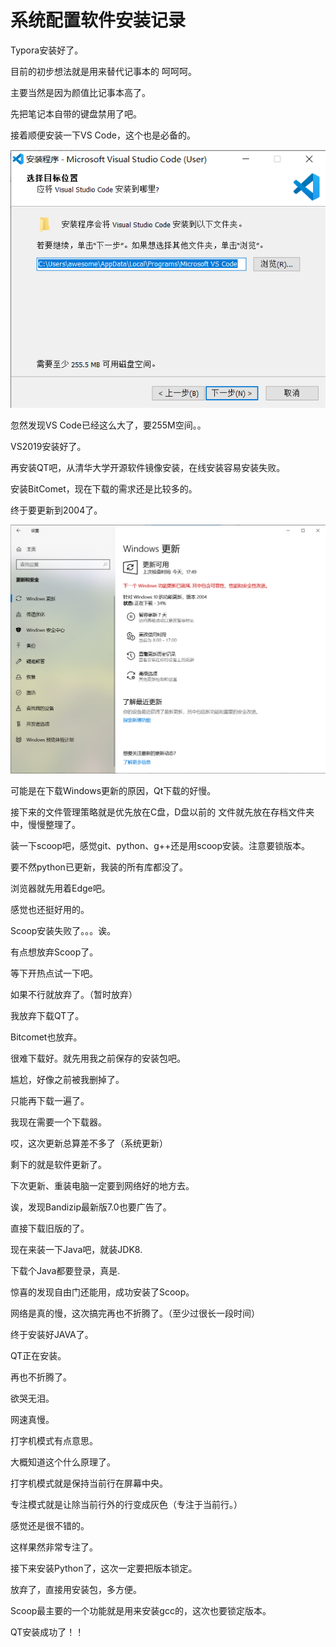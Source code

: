 # 系统配置软件安装记录
Typora安装好了。

目前的初步想法就是用来替代记事本的 呵呵呵。

主要当然是因为颜值比记事本高了。

先把笔记本自带的键盘禁用了吧。

接着顺便安装一下VS Code，这个也是必备的。

![image-20200416171505532](_v_images/20200418173018999_17239.png)


忽然发现VS Code已经这么大了，要255M空间。。

VS2019安装好了。

再安装QT吧，从清华大学开源软件镜像安装，在线安装容易安装失败。



安装BitComet，现在下载的需求还是比较多的。

终于要更新到2004了。

![image-20200416180108557](_v_images/20200418173001479_18759.png)

可能是在下载Windows更新的原因，Qt下载的好慢。

接下来的文件管理策略就是优先放在C盘，D盘以前的 文件就先放在存档文件夹中，慢慢整理了。

装一下scoop吧，感觉git、python、g++还是用scoop安装。注意要锁版本。

要不然python已更新，我装的所有库都没了。

浏览器就先用着Edge吧。

感觉也还挺好用的。

Scoop安装失败了。。。诶。

有点想放弃Scoop了。

等下开热点试一下吧。

如果不行就放弃了。（暂时放弃）

我放弃下载QT了。

Bitcomet也放弃。

很难下载好。就先用我之前保存的安装包吧。

尴尬，好像之前被我删掉了。

只能再下载一遍了。

我现在需要一个下载器。

哎，这次更新总算差不多了（系统更新）

剩下的就是软件更新了。

下次更新、重装电脑一定要到网络好的地方去。

诶，发现Bandizip最新版7.0也要广告了。

直接下载旧版的了。

现在来装一下Java吧，就装JDK8.

下载个Java都要登录，真是.

惊喜的发现自由门还能用，成功安装了Scoop。

网络是真的慢，这次搞完再也不折腾了。（至少过很长一段时间）

终于安装好JAVA了。

QT正在安装。

再也不折腾了。

欲哭无泪。

网速真慢。

打字机模式有点意思。

大概知道这个什么原理了。

打字机模式就是保持当前行在屏幕中央。

专注模式就是让除当前行外的行变成灰色（专注于当前行。）

感觉还是很不错的。

这样果然非常专注了。

接下来安装Python了，这次一定要把版本锁定。

放弃了，直接用安装包，多方便。

Scoop最主要的一个功能就是用来安装gcc的，这次也要锁定版本。

QT安装成功了！！


